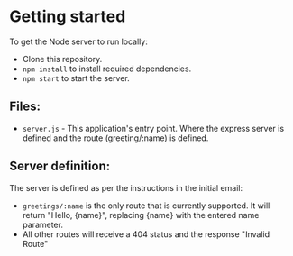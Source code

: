 # Getting started

To get the Node server to run locally: 

- Clone this repository.
- `npm install` to install required dependencies.
- `npm start` to start the server.

## Files:

- `server.js` - This application's entry point. Where the express server is defined and the route (greeting/:name) is defined.

## Server definition: 
The server is defined as per the instructions in the initial email: 

- `greetings/:name` is the only route that is currently supported. It will return "Hello, {name}", replacing {name} with the entered name parameter.
- All other routes will receive a 404 status and the response "Invalid Route"
